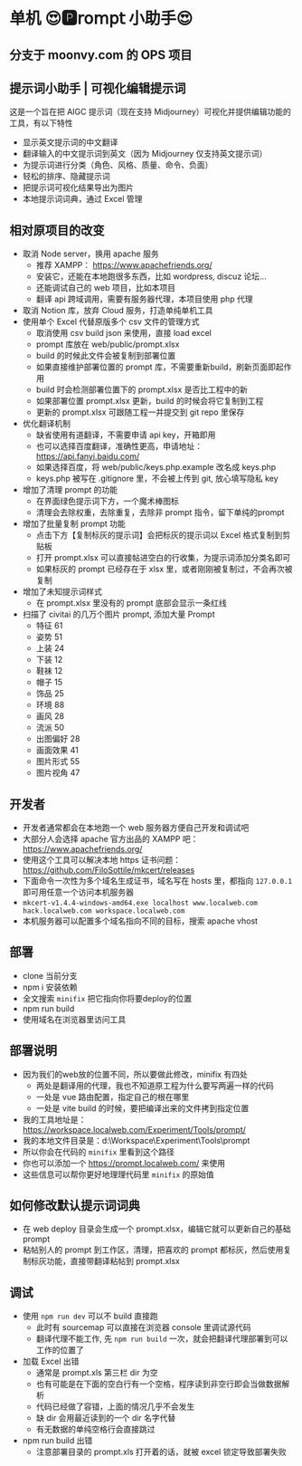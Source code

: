 # 单机 😍🅿𝗋𝗈𝗆𝗉𝗍 小助手😍 

## 分支于 moonvy.com 的 OPS 项目

## 提示词小助手 | 可视化编辑提示词

这是一个旨在把 AIGC 提示词（现在支持 Midjourney）可视化并提供编辑功能的工具，有以下特性

-   显示英文提示词的中文翻译
-   翻译输入的中文提示词到英文（因为 Midjourney 仅支持英文提示词）
-   为提示词进行分类（角色、风格、质量、命令、负面）
-   轻松的排序、隐藏提示词
-   把提示词可视化结果导出为图片
-   本地提示词词典，通过 Excel 管理

## 相对原项目的改变

 - 取消 Node server，换用 apache 服务
     - 推荐 XAMPP： https://www.apachefriends.org/
     - 安装它，还能在本地跑很多东西，比如 wordpress, discuz 论坛...
     - 还能调试自己的 web 项目，比如本项目
     - 翻译 api 跨域调用，需要有服务器代理，本项目使用 php 代理
 - 取消 Notion 库，放弃 Cloud 服务，打造单纯单机工具
 - 使用单个 Excel 代替原版多个 csv 文件的管理方式
     - 取消使用 csv build json 来使用，直接 load excel
     - prompt 库放在 web/public/prompt.xlsx
     - build 的时候此文件会被复制到部署位置
     - 如果直接维护部署位置的 prompt 库，不需要重新build，刷新页面即起作用
     - build 时会检测部署位置下的 prompt.xlsx 是否比工程中的新
     - 如果部署位置 prompt.xlsx 更新，build 的时候会将它复制到工程
     - 更新的 prompt.xlsx 可跟随工程一并提交到 git repo 里保存
 - 优化翻译机制
     - 缺省使用有道翻译，不需要申请 api key，开箱即用
     - 也可以选择百度翻译，准确性更高，申请地址：https://api.fanyi.baidu.com/
     - 如果选择百度，将 web/public/keys.php.example 改名成 keys.php
     - keys.php 被写在 .gitignore 里，不会被上传到 git, 放心填写隐私 key
 - 增加了清理 prompt 的功能
     - 在界面绿色提示词下方，一个魔术棒图标
     - 清理会去除权重，去除重复，去除非 prompt 指令，留下单纯的prompt
 - 增加了批量复制 prompt 功能
     - 点击下方【复制标灰的提示词】会把标灰的提示词以 Excel 格式复制到剪贴板
     - 打开 prompt.xlsx 可以直接帖进空白的行收集，为提示词添加分类名即可
     - 如果标灰的 prompt 已经存在于 xlsx 里，或者刚刚被复制过，不会再次被复制
 - 增加了未知提示词样式
     - 在 prompt.xlsx 里没有的 prompt 底部会显示一条红线
 - 扫描了 civitai 的几万个图片 prompt, 添加大量 Prompt
     - 特征 61
     - 姿势 51
     - 上装 24
     - 下装 12
     - 鞋袜 12
     - 帽子 15
     - 饰品 25
     - 环境 88
     - 画风 28
     - 流派 50
     - 出图偏好 28
     - 画面效果 41
     - 图片形式 55
     - 图片视角 47

## 开发者

 - 开发者通常都会在本地跑一个 web 服务器方便自己开发和调试吧
 - 大部分人会选择 apache 官方出品的 XAMPP 吧： https://www.apachefriends.org/
 - 使用这个工具可以解决本地 https 证书问题： https://github.com/FiloSottile/mkcert/releases
 - 下面命令一次性为多个域名生成证书，域名写在 hosts 里，都指向 `127.0.0.1` 即可用任意一个访问本机服务器
 - `mkcert-v1.4.4-windows-amd64.exe localhost www.localweb.com hack.localweb.com workspace.localweb.com`
 - 本机服务器可以配置多个域名指向不同的目标，搜索 apache vhost

## 部署

 - clone 当前分支
 - npm i 安装依赖
 - 全文搜索 `minifix` 把它指向你将要deploy的位置
 - npm run build
 - 使用域名在浏览器里访问工具

## 部署说明
 - 因为我们的web放的位置不同，所以要做此修改，minifix 有四处
     - 两处是翻译用的代理，我也不知道原工程为什么要写两遍一样的代码
     - 一处是 vue 路由配置，指定自己的根在哪里
     - 一处是 vite build 的时候，要把编译出来的文件拷到指定位置
 - 我的工具地址是：https://workspace.localweb.com/Experiment/Tools/prompt/
 - 我的本地文件目录是：d:\Workspace\Experiment\Tools\prompt
 - 所以你会在代码的 `minifix` 里看到这个路径
 - 你也可以添加一个 https://prompt.localweb.com/ 来使用
 - 这些信息可以帮你更好地理理代码里 `minifix` 的原始值

## 如何修改默认提示词词典

 - 在 web deploy 目录会生成一个 prompt.xlsx，编辑它就可以更新自己的基础 prompt
 - 粘帖别人的 prompt 到工作区，清理，把喜欢的 prompt 都标灰，然后使用复制标灰功能，直接带翻译粘帖到 prompt.xlsx

## 调试
 - 使用 `npm run dev` 可以不 build 直接跑
     - 此时有 sourcemap 可以直接在浏览器 console 里调试源代码
     - 翻译代理不能工作, 先 `npm run build` 一次，就会把翻译代理部署到可以工作的位置了
 - 加载 Excel 出错
     - 通常是 prompt.xls 第三栏 dir 为空
     - 也有可能是在下面的空白行有一个空格，程序读到非空行即会当做数据解析
     - 代码已经做了容错，上面的情况几乎不会发生
     - 缺 dir 会用最近读到的一个 dir 名字代替
     - 有无数据的单纯空格行会直接跳过
 - npm run build 出错
     - 注意部署目录的 prompt.xls 打开着的话，就被 excel 锁定导致部署失败 

